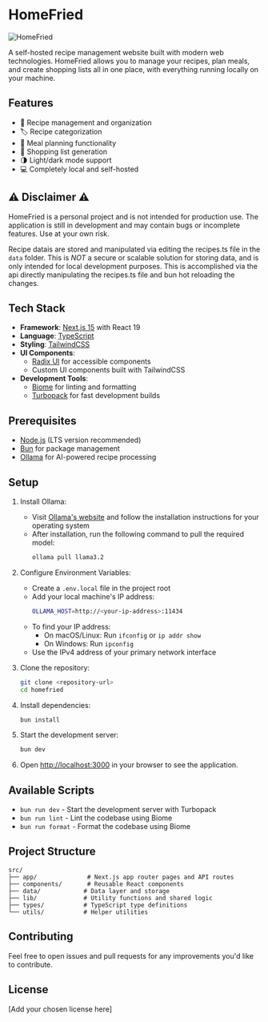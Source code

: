 # HomeFried 

![HomeFried](./src/app/favicon.ico)

A self-hosted recipe management website built with modern web technologies. HomeFried allows you to manage your recipes, plan meals, and create shopping lists all in one place, with everything running locally on your machine.

## Features

- 📝 Recipe management and organization
- 🏷️ Recipe categorization
- 📅 Meal planning functionality
- 🛒 Shopping list generation
- 🌗 Light/dark mode support
- 💻 Completely local and self-hosted

## ⚠️ Disclaimer ⚠️

HomeFried is a personal project and is not intended for production use. The application is still in development and may contain bugs or incomplete features. Use at your own risk.

Recipe datais are stored and manipulated via editing the recipes.ts file in the `data` folder. This is _NOT_ a secure or scalable solution for storing data, and is only intended for local development purposes. This is accomplished via the api directly manipulating the recipes.ts file and bun hot reloading the changes.


## Tech Stack

- **Framework**: [Next.js 15](https://nextjs.org/) with React 19
- **Language**: [TypeScript](https://www.typescriptlang.org/)
- **Styling**: [TailwindCSS](https://tailwindcss.com/)
- **UI Components**: 
  - [Radix UI](https://www.radix-ui.com/) for accessible components
  - Custom UI components built with TailwindCSS
- **Development Tools**:
  - [Biome](https://biomejs.dev/) for linting and formatting
  - [Turbopack](https://turbo.build/pack) for fast development builds

## Prerequisites

- [Node.js](https://nodejs.org/) (LTS version recommended)
- [Bun](https://bun.sh/) for package management
- [Ollama](https://ollama.ai/) for AI-powered recipe processing

## Setup

1. Install Ollama:
   - Visit [Ollama's website](https://ollama.ai/) and follow the installation instructions for your operating system
   - After installation, run the following command to pull the required model:
     ```bash
     ollama pull llama3.2
     ```

2. Configure Environment Variables:
   - Create a `.env.local` file in the project root
   - Add your local machine's IP address:
     ```bash
     OLLAMA_HOST=http://<your-ip-address>:11434
     ```
   - To find your IP address:
     - On macOS/Linux: Run `ifconfig` or `ip addr show`
     - On Windows: Run `ipconfig`
   - Use the IPv4 address of your primary network interface

3. Clone the repository:
   ```bash
   git clone <repository-url>
   cd homefried
   ```

4. Install dependencies:
   ```bash
   bun install
   ```

5. Start the development server:
   ```bash
   bun dev
   ```

6. Open [http://localhost:3000](http://localhost:3000) in your browser to see the application.

## Available Scripts

- `bun run dev` - Start the development server with Turbopack
- `bun run lint` - Lint the codebase using Biome
- `bun run format` - Format the codebase using Biome

## Project Structure

```
src/
├── app/              # Next.js app router pages and API routes
├── components/       # Reusable React components
├── data/            # Data layer and storage
├── lib/             # Utility functions and shared logic
├── types/           # TypeScript type definitions
└── utils/           # Helper utilities
```

## Contributing

Feel free to open issues and pull requests for any improvements you'd like to contribute.

## License

[Add your chosen license here]
